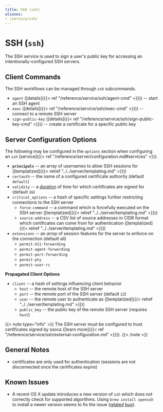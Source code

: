 ```yaml
---
title: SSH (ssh)
aliases:
- /service/ssh/
---
```


# SSH (`ssh`)

The SSH service is used to sign a user's public key for accessing an intentionally-configured SSH servers.


## Client Commands

The SSH workflows can be managed through `ssh` subcommands.

* `agent` ([details]({{< ref "/reference/service/ssh/agent-cmd" >}})) -- start an SSH agent
* `exec` ([details]({{< ref "/reference/service/ssh/exec-cmd" >}})) -- connect to a remote SSH server
* `sign-public-key` ([details]({{< ref "/reference/service/ssh/sign-public-key-cmd" >}})) -- create a certificate for a specific public key


## Server Configuration Options

The following may be configured in the `options` section when configuring an `ssh` [service]({{< ref "/reference/server/configuration.md#services" >}}).

* **`principals`** -- an array of usernames to allow SSH sessions for ([templatized]({{< relref "../../server/templating.md" >}}))
* `certauth` -- the name of a configured certificate authority (default `default`)
* `validity` -- a [duration](https://golang.org/pkg/time/#ParseDuration) of time for which certificates are signed for (default `2m`)
* `critical_options` -- a *hash* of specific settings further restricting connections to the SSH server
  * `force-command` -- a command which is forcefully executed on the SSH server ([templatized]({{< relref "../../server/templating.md" >}}))
  * `source-address` -- a CSV list of source addresses in CIDR format which certificates can come from for authentication ([templatized]({{< relref "../../server/templating.md" >}}))
* `extensions` -- an *array* of session features for the server to enforce on the connection (default all)
  * `permit-X11-forwarding`
  * `permit-agent-forwarding`
  * `permit-port-forwarding`
  * `permit-pty`
  * `permit-user-rc`

**Propagated Client Options**

* `client` -- a hash of settings influencing client behavior
  * `host` -- the remote host of the SSH server
  * `port` -- the remote port of the SSH server (default `22`)
  * `user` -- the remote user to authenticate as ([templatized]({{< relref "../../server/templating.md" >}}))
  * `public_key` -- the public key of the remote SSH server (requires `host`)

{{< note type="info" >}}
  The SSH server must be configured to trust certificates signed by ssoca ([learn more]({{< ref "/reference/service/ssh/external-configuration.md" >}})).
{{< /note >}}


## General Notes

* certificates are only used for authentication (sessions are not disconnected once the certificates expire)


## Known Issues

 * A recent OS X update introduces a new version of `ssh` which does not correctly check for supported algorithms. Using `brew install openssh` to install a newer version seems to fix the issue ([related](https://bugs.launchpad.net/ubuntu/+source/openssh/+bug/1790963) [bug](http://bugzilla.mindrot.org/show_bug.cgi?id=2799)).
